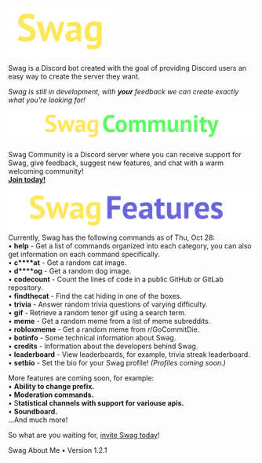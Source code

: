   
![](https://github.com/Swag-Discord-Bot/Swag-Docs/blob/main/Assets/SwagLogo.png?raw=true)

Swag is a Discord bot created with the goal of providing Discord users an easy way to create the server they want.

_Swag is still in development, with **your** feedback we can create exactly what you're looking for!_

![](https://github.com/Swag-Discord-Bot/Swag-Docs/blob/main/Assets/SwagCommunityLogo.png?raw=true)

Swag Community is a Discord server where you can receive support for Swag, give feedback, suggest new features, and chat with a warm welcoming community!  
[**Join today!**](https://discord.gg/xsapSxGaev)     
   
![](https://github.com/Swag-Discord-Bot/Swag-Docs/blob/main/Assets/SwagFeaturesLogo.png?raw=true)  
Currently, Swag has the following commands as of Thu, Oct 28:  
 • **help** - Get a list of commands organized into each category, you can also get information on each command specifically.  
 • **c****at** - Get a random cat image.  
 • **d****og** - Get a random dog image.  
 • **codecount** \- Count the lines of code in a public GitHub or GitLab repository.  
 • **findthecat** \- Find the cat hiding in one of the boxes.  
 • **trivia** - Answer random trivia questions of varying difficulty.  
 • **gif** \- Retrieve a random tenor gif using a search term.  
 • **meme** \- Get a random meme from a list of meme subreddits.  
 • **robloxmeme** \- Get a random meme from r/GoCommitDie.  
 • **botinfo** \- Some technical information about Swag.  
 • **credits** - Information about the developers behind Swag.  
 • **leaderboard** \- View leaderboards, for example, trivia streak leaderboard.  
 • **setbio** - Set the bio for your Swag profile! _(Profiles coming soon.)_  
   
 More features are coming soon, for example:  
 • **Ability to change prefix.**  
 • **Moderation commands.**  
 • S**tatistical channels with support for variouse apis.**  
 • **Soundboard.**  
 ...And much more!  
   
So what are you waiting for, [invite Swag today](https://discord.com/api/oauth2/authorize?client_id=658377089954873355&permissions=517544070208&scope=bot%20applications.commands)!  
   
Swag About Me • Version 1.2.1

